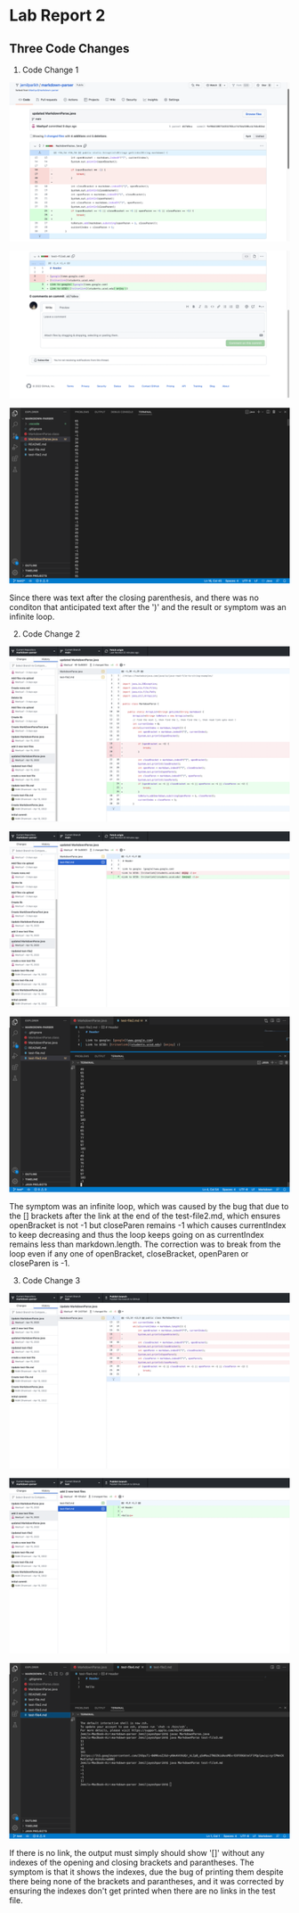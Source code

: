 # Lab Report 2

## Three Code Changes

1. Code Change 1

![Change 1:](https://github.com/jemilparikh/Cse15L-LabReports/blob/4eaf6d524b294389951beeb8b6696babe49b5bf3/Screen%20Shot%202022-04-24%20at%2011.08.51%20PM.png)

![Failure-Inducing Input in Test File:](https://github.com/jemilparikh/Cse15L-LabReports/blob/af367c34af54f301f0b8943ec0bd43e0fd55d775/Screen%20Shot%202022-04-24%20at%2011.29.27%20PM.png)

![Symptom:](https://github.com/jemilparikh/Cse15L-LabReports/blob/f58c374f0b2c92523b61d5a7f2c13cb22227db89/Screen%20Shot%202022-04-24%20at%2011.52.40%20PM.png)

Since there was text after the closing parenthesis, and there was no conditon that anticipated text after the ')' and the result or symptom was an infinite loop.

2. Code Change 2

![Change 2:](https://github.com/jemilparikh/Cse15L-LabReports/blob/ae674e31eb28ceee9153a34e32d76886dfe5f357/Screen%20Shot%202022-04-25%20at%201.59.26%20AM.png)

![Failure-Inducing Input in Test File:](https://github.com/jemilparikh/Cse15L-LabReports/blob/3669717300f57892c1366de3b516ceda11f3c587/Screen%20Shot%202022-04-25%20at%201.56.43%20AM.png)

![Symptom:](https://github.com/jemilparikh/Cse15L-LabReports/blob/511894c1360f05506781654ba3695d8b922edfe7/Screen%20Shot%202022-04-25%20at%202.05.03%20AM.png)

The symptom was an infinite loop, which was caused by the bug that due to the [] brackets after the link at the end of the test-file2.md, which ensures openBracket is not -1 but closeParen remains -1 which causes currentIndex to keep decreasing and thus the loop keeps going on as currentIndex remains less than markdown.length. The correction was to break from the loop even if any one of openBracket, closeBracket, openParen or closeParen is -1.

3. Code Change 3

![Change 3:](https://github.com/jemilparikh/Cse15L-LabReports/blob/3a7ef813d2066f7fab894230a0847f5b8897bddc/Screen%20Shot%202022-04-25%20at%202.23.43%20AM.png)

![Failure-Inducing Input in Test File:](https://github.com/jemilparikh/Cse15L-LabReports/blob/3a7ef813d2066f7fab894230a0847f5b8897bddc/Screen%20Shot%202022-04-25%20at%202.24.04%20AM.png)

![Symptom:](https://github.com/jemilparikh/Cse15L-LabReports/blob/3734693c18ebf36076368f64bf5f382806a6df19/Screen%20Shot%202022-04-25%20at%202.21.58%20AM.png)

If there is no link, the output must simply should show '[]' without any indexes of the opening and closing brackets and parantheses. The symptom is that it shows the indexes, due the bug of printing them despite there being none of the brackets and parantheses, and it was corrected by ensuring the indexes don't get printed when there are no links in the test file.





